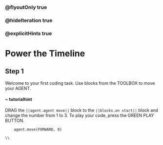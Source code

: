 ### @flyoutOnly true
### @hideIteration true
### @explicitHints true

# Power the Timeline

## Step 1
Welcome to your first coding task. Use blocks from the TOOLBOX to move your AGENT.

#### ~ tutorialhint 
DRAG the ``||agent.agent move||`` block to the ``||blocks.on start||`` block and change the number from 1 to 3. To play your code, press the GREEN PLAY BUTTON.

```ghost
    agent.move(FORWARD, 0)
```
```template
\\
```
```package
```

